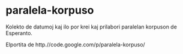 # paralela-korpuso


Kolekto de datumoj kaj ilo por krei kaj prilabori paralelan korpuson de Esperanto.

Elportita de http.//code.google.com/p/paralela-korpuso/
